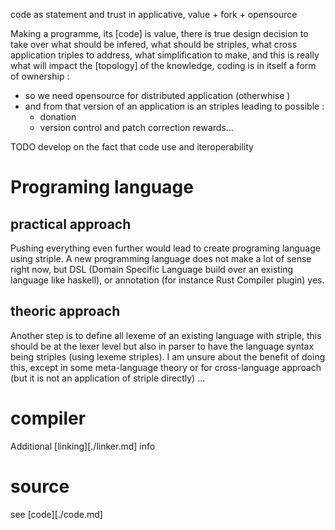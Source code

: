 code as statement and trust in applicative, value + fork + opensource


Making a programme, its [code] is value, there is true design decision to take over what should be infered, what should be striples, what cross application triples to address, what simplification to make, and this is really what will impact the [topology] of the knowledge, coding is in itself a form of ownership : 
   - so we need opensource for distributed application (otherwhise )
   - and from that version of an application is an striples leading to possible :
      - donation
      - version control and patch correction rewards...

TODO develop on the fact that code use and iteroperability 



# Programing language

## practical approach

Pushing everything even further would lead to create programing language using striple.
A new programming language does not make a lot of sense right now, but DSL (Domain Specific Language build over an existing language like haskell), or annotation (for instance Rust Compiler plugin) yes.

## theoric approach

Another step is to define all lexeme of an existing language with striple, this should be at the lexer level but also in parser to have the language syntax being striples (using lexeme striples). 
I am unsure about the benefit of doing this, except in some meta-language theory or for cross-language approach (but it is not an application of striple directly) ...

# compiler

Additional [linking][./linker.md] info

# source

see [code][./code.md]



